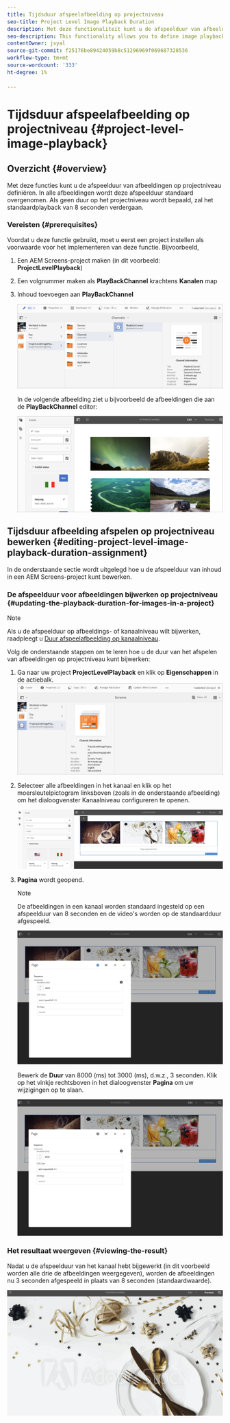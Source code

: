 ```yaml
---
title: Tijdsduur afspeelafbeelding op projectniveau
seo-title: Project Level Image Playback Duration
description: Met deze functionaliteit kunt u de afspeelduur van afbeeldingen op projectniveau definiëren.
seo-description: This functionality allows you to define image playback duration at the project level.
contentOwner: jsyal
source-git-commit: f25176be89424059b8c51296969f069687328536
workflow-type: tm+mt
source-wordcount: '333'
ht-degree: 1%

---
```



# Tijdsduur afspeelafbeelding op projectniveau {#project-level-image-playback}

## Overzicht {#overview}

Met deze functies kunt u de afspeelduur van afbeeldingen op projectniveau definiëren. In alle afbeeldingen wordt deze afspeelduur standaard overgenomen. Als geen duur op het projectniveau wordt bepaald, zal het standaardplayback van 8 seconden verdergaan.

### Vereisten {#prerequisites}

Voordat u deze functie gebruikt, moet u eerst een project instellen als voorwaarde voor het implementeren van deze functie. Bijvoorbeeld,

1. Een AEM Screens-project maken (in dit voorbeeld: **ProjectLevelPlayback**)

1. Een volgnummer maken als **PlayBackChannel** krachtens **Kanalen** map

1. Inhoud toevoegen aan **PlayBackChannel**

   ![elementen](assets/image_playback1.png)

   In de volgende afbeelding ziet u bijvoorbeeld de afbeeldingen die aan de **PlayBackChannel** editor:

   ![elementen](assets/image_playback2.png)

## Tijdsduur afbeelding afspelen op projectniveau bewerken {#editing-project-level-image-playback-duration-assignment}

In de onderstaande sectie wordt uitgelegd hoe u de afspeelduur van inhoud in een AEM Screens-project kunt bewerken.

### De afspeelduur voor afbeeldingen bijwerken op projectniveau {#updating-the-playback-duration-for-images-in-a-project}


>[!NOTE]
>
>Als u de afspeelduur op afbeeldings- of kanaalniveau wilt bijwerken, raadpleegt u [Duur afspeelafbeelding op kanaalniveau](channel-level-image-playback.md).

Volg de onderstaande stappen om te leren hoe u de duur van het afspelen van afbeeldingen op projectniveau kunt bijwerken:

1. Ga naar uw project **ProjectLevelPlayback** en klik op **Eigenschappen** in de actiebalk.
   ![elementen](assets/image_playback3.png)

1. Selecteer alle afbeeldingen in het kanaal en klik op het moersleutelpictogram linksboven (zoals in de onderstaande afbeelding) om het dialoogvenster Kanaalniveau configureren te openen.

   ![screen_shot_2019-06-25at95945am](assets/screen_shot_2019-06-25at95945am.png)

1. **Pagina** wordt geopend.

   >[!NOTE]
   >
   >De afbeeldingen in een kanaal worden standaard ingesteld op een afspeelduur van 8 seconden en de video&#39;s worden op de standaardduur afgespeeld.

   ![screen_shot_2019-06-25at100343am](assets/screen_shot_2019-06-25at100343am.png)

   Bewerk de **Duur** van 8000 (ms) tot 3000 (ms), d.w.z., 3 seconden. Klik op het vinkje rechtsboven in het dialoogvenster **Pagina** om uw wijzigingen op te slaan.

   ![screen_shot_2019-06-25at101527am](assets/screen_shot_2019-06-25at101527am.png)

### Het resultaat weergeven {#viewing-the-result}

Nadat u de afspeelduur van het kanaal hebt bijgewerkt (in dit voorbeeld worden alle drie de afbeeldingen weergegeven), worden de afbeeldingen nu 3 seconden afgespeeld in plaats van 8 seconden (standaardwaarde).

![channel_preview](assets/channel_preview.gif)

